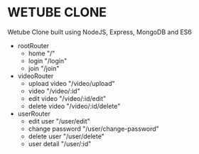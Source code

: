 # WETUBE CLONE

Wetube Clone built using NodeJS, Express, MongoDB and ES6

- rootRouter
  - home "/"
  - login "/login"
  - join "/join"
- videoRouter
  - upload video "/video/upload"
  - video "/video/:id"
  - edit video "/video/:id/edit"
  - delete video "/video/:id/delete"
- userRouter
  - edit user "/user/edit"
  - change password "/user/change-password"
  - delete user "/user/delete"
  - user detail "/user/:id"
